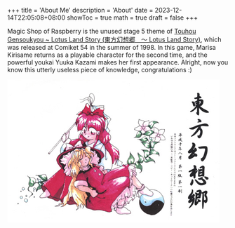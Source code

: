 +++
title = 'About Me'
description = 'About'
date = 2023-12-14T22:05:08+08:00
showToc = true
math = true
draft = false
+++

Magic Shop of Raspberry is the unused stage 5 theme of [Touhou Gensoukyou ~ Lotus Land Story (東方幻想郷　～ Lotus Land Story)](https://en.touhouwiki.net/wiki/Lotus_Land_Story), which was released at Comiket 54 in the summer of 1998. In this game, Marisa Kirisame returns as a playable character for the second time, and the powerful youkai Yuuka Kazami makes her first appearance. Alright, now you know this utterly useless piece of knowledge, congratulations :)

![Lotus Land Story cover](images/lotus-land-story.jpg)
